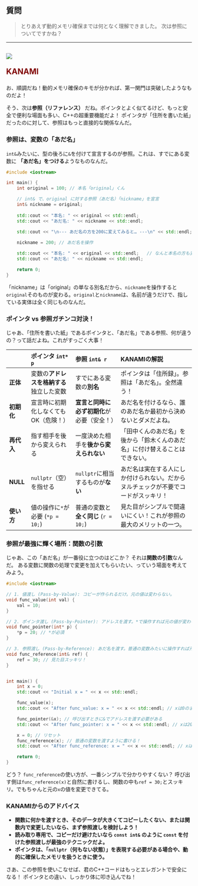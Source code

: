 ## 質問
> とりあえず動的メモリ確保までは何となく理解できました。
> 次は参照についてですかね？

***
<h2><img src="image/KANAMI.png">

<font color="Maroon">KANAMI</font></h2>

お、順調だね！動的メモリ確保のキモが分かれば、第一関門は突破したようなものだよ！

そう、次は**参照（リファレンス）** だね。ポインタとよく似てるけど、もっと安全で便利な場面も多い、C++の超重要機能だよ！ ポインタが「住所を書いた紙」だったのに対して、参照はもっと直接的な関係なんだ。

### 参照は、変数の「あだ名」

`int&`みたいに、型の後ろに`&`を付けて宣言するのが参照。これは、すでにある変数に **「あだ名」をつける**ようなものなんだ。

```cpp
#include <iostream>

int main() {
    int original = 100; // 本名「original」くん

    // int& で、original に対する参照（あだ名）「nickname」を宣言
    int& nickname = original; 
    
    std::cout << "本名: " << original << std::endl;
    std::cout << "あだ名: " << nickname << std::endl;

    std::cout << "\n--- あだ名の方を200に変えてみると… ---\n" << std::endl;
    
    nickname = 200; // あだ名を操作

    std::cout << "本名: " << original << std::endl;   // なんと本名の方も変わってる！
    std::cout << "あだ名: " << nickname << std::endl;

    return 0;
}
```
「nickname」は「original」の単なる別名だから、`nickname`を操作すると`original`そのものが変わる。`original`と`nickname`は、名前が違うだけで、指している実体は全く同じものなんだ。

### ポインタ vs 参照ガチンコ対決！

じゃあ、「住所を書いた紙」であるポインタと、「あだ名」である参照、何が違うの？って話だよね。これがすっごく大事！

| | ポインタ `int* p` | 参照 `int& r` | KANAMIの解説 |
| :--- | :--- | :--- | :--- |
| **正体** | 変数の**アドレスを格納する**独立した変数 | すでにある変数の**別名** | ポインタは「住所録」。参照は「あだ名」。全然違う！ |
| **初期化** | 宣言時に初期化しなくてもOK（危険！） | **宣言と同時に必ず初期化**が必要（安全！） | あだ名を付けるなら、誰のあだ名か最初から決めないとダメだよね。 |
| **再代入** | 指す相手を後から変えられる | 一度決めた相手を**後から変えられない** | 「田中くんのあだ名」を後から「鈴木くんのあだ名」に付け替えることはできない。 |
| **NULL** | `nullptr`（空）を指せる | `nullptr`に相当するものが**ない** | あだ名は実在する人にしか付けられない。だからヌルチェックが不要でコードがスッキリ！ |
| **使い方** | 値の操作に`*`が必要 (`*p = 10;`) | 普通の変数と**全く同じ** (`r = 10;`) | 見た目がシンプルで間違いにくい！これが参照の最大のメリットの一つ。 |

### 参照が最強に輝く場所：関数の引数

じゃあ、この「あだ名」が一番役に立つのはどこか？ それは**関数の引数**なんだ。
ある変数に関数の処理で変更を加えてもらいたい、っていう場面を考えてみよう。

```cpp
#include <iostream>

// 1. 値渡し (Pass-by-Value): コピーが作られるだけ。元の値は変わらない。
void func_value(int val) {
    val = 10;
}

// 2. ポインタ渡し (Pass-by-Pointer): アドレスを渡す。*で操作すれば元の値が変わる。
void func_pointer(int* p) {
    *p = 20; // *が必須
}

// 3. 参照渡し (Pass-by-Reference): あだ名を渡す。普通の変数みたいに操作すれば元の値が変わる。
void func_reference(int& ref) {
    ref = 30; // 見た目スッキリ！
}


int main() {
    int x = 0;
    std::cout << "Initial x = " << x << std::endl;

    func_value(x);
    std::cout << "After func_value: x = " << x << std::endl; // xは0のまま

    func_pointer(&x); // 呼び出すときに&でアドレスを渡す必要がある
    std::cout << "After func_pointer: x = " << x << std::endl; // xは20に変わる

    x = 0; // リセット
    func_reference(x); // 普通の変数を渡すように書ける！
    std::cout << "After func_reference: x = " << x << std::endl; // xは30に変わる

    return 0;
}
```

どう？ `func_reference`の使い方が、一番シンプルで分かりやすくない？
呼び出す側は`func_reference(x)`と自然に書けるし、関数の中も`ref = 30;`とスッキリ。でもちゃんと元の`x`の値を変更できてる。

### KANAMIからのアドバイス

* **関数に何かを渡すとき、そのデータが大きくてコピーしたくない、または関数内で変更したいなら、まず参照渡しを検討しよう！**
* **読み取り専用で、コピーだけ避けたいなら `const int&` のように `const` を付けた参照渡しが最強のテクニックだよ。**
* **ポインタは、「`nullptr`（何もない状態）」を表現する必要がある場合や、動的に確保したメモリを扱うときに使う。**

さあ、この参照を使いこなせば、君のC++コードはもっとエレガントで安全になる！ ポインタとの違い、しっかり体に叩き込んでね！